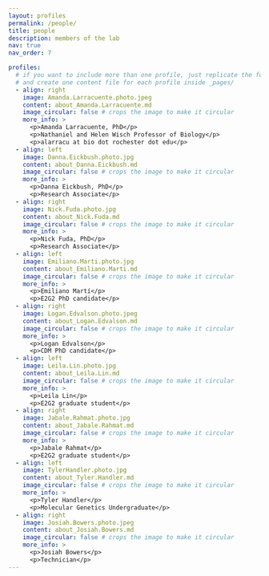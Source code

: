 ```yaml
---
layout: profiles
permalink: /people/
title: people
description: members of the lab
nav: true
nav_order: 7

profiles:
  # if you want to include more than one profile, just replicate the following block
  # and create one content file for each profile inside _pages/
  - align: right
    image: Amanda.Larracuente.photo.jpeg
    content: about_Amanda.Larracuente.md
    image_circular: false # crops the image to make it circular
    more_info: >
      <p>Amanda Larracuente, PhD</p>
      <p>Nathaniel and Helen Wisch Professor of Biology</p>
      <p>alarracu at bio dot rochester dot edu</p>
  - align: left
    image: Danna.Eickbush.photo.jpg
    content: about_Danna.Eickbush.md
    image_circular: false # crops the image to make it circular
    more_info: >
      <p>Danna Eickbush, PhD</p>
      <p>Research Associate</p>
  - align: right
    image: Nick.Fuda.photo.jpg
    content: about_Nick.Fuda.md
    image_circular: false # crops the image to make it circular
    more_info: >
      <p>Nick Fuda, PhD</p>
      <p>Research Associate</p>
  - align: left
    image: Emiliano.Marti.photo.jpg
    content: about_Emiliano.Marti.md
    image_circular: false # crops the image to make it circular
    more_info: >
      <p>Emiliano Martí</p>
      <p>E2G2 PhD candidate</p>
  - align: right
    image: Logan.Edvalson.photo.jpeg
    content: about_Logan.Edvalson.md
    image_circular: false # crops the image to make it circular
    more_info: >
      <p>Logan Edvalson</p>
      <p>CDM PhD candidate</p>
  - align: left
    image: Leila.Lin.photo.jpg
    content: about_Leila.Lin.md
    image_circular: false # crops the image to make it circular
    more_info: >
      <p>Leila Lin</p>
      <p>E2G2 graduate student</p>
  - align: right
    image: Jabale.Rahmat.photo.jpg
    content: about_Jabale.Rahmat.md
    image_circular: false # crops the image to make it circular
    more_info: >
      <p>Jabale Rahmat</p>
      <p>E2G2 graduate student</p>
  - align: left
    image: TylerHandler.photo.jpg
    content: about_Tyler.Handler.md
    image_circular: false # crops the image to make it circular
    more_info: >
      <p>Tyler Handler</p>
      <p>Molecular Genetics Undergraduate</p>
  - align: right
    image: Josiah.Bowers.photo.jpeg
    content: about_Josiah.Bowers.md
    image_circular: false # crops the image to make it circular
    more_info: >
      <p>Josiah Bowers</p>
      <p>Technician</p>
---
```

